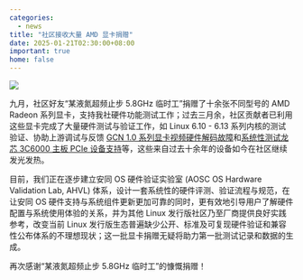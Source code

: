 ```yaml
---
categories:
  - news
title: "社区接收大量 AMD 显卡捐赠"
date: 2025-01-21T02:30:00+08:00
important: true
home: false
---
```

![](/assets/news/amd-graphics-donation.jpg)

九月，社区好友“某液氮超频止步 5.8GHz 临时工”捐赠了十余张不同型号的 AMD Radeon 系列显卡，支持我社硬件功能测试工作；过去三月余，社区贡献者已利用这些显卡完成了大量硬件测试与验证工作，如 Linux 6.10 - 6.13 系列内核的测试验证、协助上游调试与反馈 [GCN 1.0 系列显卡视频硬件解码故障](https://gitlab.freedesktop.org/drm/amd/-/issues/3599)和[系统性测试龙芯 3C6000 主板 PCIe 设备支持](https://www.kdocs.cn/l/carsNAh7Y0vw)等，这些来自过去十余年的设备如今在社区继续发光发热。

目前，我们正在逐步建立安同 OS 硬件验证实验室 (AOSC OS Hardware Validation Lab, AHVL) 体系，设计一套系统性的硬件评测、验证流程与规范，在让安同 OS 硬件支持与系统组件更新更加可靠的同时，更有效地引导用户了解硬件配置与系统使用体验的关系，并为其他 Linux 发行版社区乃至厂商提供良好实践参考，改变当前 Linux 发行版生态普遍缺少公开、标准及可复现硬件验证和兼容性公布体系的不理想现状；这一批显卡捐赠无疑将助力第一批测试记录和数据的生成。

再次感谢“某液氮超频止步 5.8GHz 临时工”的慷慨捐赠！
